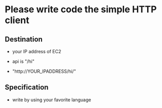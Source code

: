 # Please write code the simple HTTP client

## Destination

- your IP address of EC2
- api is "/hi"

- "http://YOUR_IPADDRESS/hi/"

## Specification

- write by using your favorite language
